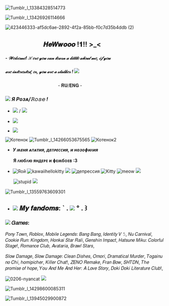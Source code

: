 ![Tumblr_l_13384328514773](https://github.com/user-attachments/assets/dca58de5-d1a5-4e0c-9b8b-ad515dc759fd)

![Tumblr_l_13426926114666](https://github.com/user-attachments/assets/28c3c2c8-20ae-406f-9a31-876355451a1f)

![423446333-af5dc6ae-2892-4f2a-85bb-f0c7d35b4ddb (2)](https://github.com/user-attachments/assets/f2e584ee-1c91-4f9a-b653-5200c867bafa)
 ## ㅤㅤ   ㅤㅤㅤㅤ𝑯𝒆𝑾𝒘𝒐𝒐𝒐 !𝟏!! >_<

##### - 𝒲𝑒𝓁𝒸𝑜𝓂𝑒! ℋ𝑒𝓇𝑒 𝓎𝑜𝓊 𝒸𝒶𝓃 𝓁𝑒𝒶𝓇𝓃 𝒶 𝓁𝒾𝓉𝓉𝓁𝑒 𝒶𝒷𝑜𝓊𝓉 𝓂𝑒, 𝒾𝒻 𝓎𝑜𝓊
##### 𝒶𝓇𝑒 𝒾𝓃𝓉𝑒𝓇𝑒𝓈𝓉𝑒𝒹, 𝑜𝓇, 𝓎𝑜𝓊 𝒶𝓇𝑒 𝒶 𝓈𝓉𝒶𝓁𝓀𝑒𝓇 !  ![](https://64.media.tumblr.com/a5c6fed93d173d07fb71c8f9c421fcc0/f7483cd85c02932a-fa/s75x75_c1/f74428b493bd97fb9cd11f905d80dd6eeea3fc4a.gifv)


ㅤㅤㅤㅤㅤㅤㅤㅤㅤㅤㅤㅤㅤ- 𝐑𝐔/𝐄𝐍𝐆 -

###  ![](https://64.media.tumblr.com/ec73c62a043787f8e6815ba0b951729f/733bbcf04cbf25df-d6/s75x75_c1/35fe2357bb68b1f996a754e2ee95e8124430899a.gifv) ___Я Рᴏɜᴀ/𝚁𝚘𝚜𝚎 !___

- ![](https://64.media.tumblr.com/8de55d874d296a22bfcad09c74c18c37/0eaf7daac65a55ef-d3/s75x75_c1/5e8841fcbaf4d004ed8e0f7765144cf554599189.gifv) / ![](https://64.media.tumblr.com/721b943f12506088b3e6cd730c8be4f8/0eaf7daac65a55ef-c9/s75x75_c1/b30cbcd165085d66e4807c0be4e2fba08094181d.gifv)

- ![](https://64.media.tumblr.com/679f246b254630e5ac936373b7b57768/17390c1c19cc6c29-08/s75x75_c1/91c8a7bada6868358ac33aa06b4e30a05d04830b.gifv)

- ![](https://64.media.tumblr.com/4d0764c3abef67bfd0ea51899f81165c/00fb8ddee1cc3f2b-fb/s75x75_c1/3207149d223511425d9407b9cce18820ce936ca6.gifv)


![Котенок](https://64.media.tumblr.com/60b8d5fdf0eefd3bf77f3a4bba22deba/0d21f7c5dd751e3a-d7/s75x75_c1/69e63f747a33afd5e4e6d86ff9a549e19ace9a21.gifv)
![Tumblr_l_14266053675565](https://github.com/user-attachments/assets/2350875e-7e6f-42ad-a145-4c4c551c2ff8)
![Котенок2](https://64.media.tumblr.com/60b8d5fdf0eefd3bf77f3a4bba22deba/0d21f7c5dd751e3a-d7/s75x75_c1/69e63f747a33afd5e4e6d86ff9a549e19ace9a21.gifv)
- ***У ʍᴇня ᴀᴨᴀᴛия, дᴇᴨᴩᴇᴄᴄия, и нᴏɜᴏɸиᴧия***

ㅤㅤ**Я ᴧюбᴧю яндᴇᴩᴇ и ɸᴇʍбᴏᴇʙ :3**


 - ![Яой](https://64.media.tumblr.com/696114a32c7ca3059da3ff1e4fdba582/736a4281092b779e-2f/s75x75_c1/db534c722474e1e51871a9c2927597083614cc5c.gifv)
![kawaiihellokitty](https://github.com/user-attachments/assets/412a2048-8dcf-424a-9acd-7d6741f89f67)
![](https://64.media.tumblr.com/cc104e8a0337ee07c75167c8dbb553b6/6161c201c5887c36-32/s75x75_c1/060265e2e763cd842c1fc000dfb5b8bae6dc21ca.gifv)
![депрессия](https://github.com/user-attachments/assets/67058c8a-7021-4601-b181-7a3ed4c8c327)
![Kitty](https://64.media.tumblr.com/f48d760e1a9f57eec987f6b878ccfc96/1925423831a33610-6c/s75x75_c1/d57771a61f134db3a85d9370c0906fd3074a4493.gifv)
![meow](https://github.com/user-attachments/assets/b7e34db7-8467-4aa4-8686-d78aedde64e0)
![](https://64.media.tumblr.com/a6f6465c4e1397d6874bf677817937eb/dbcd8e3bafb81ba6-58/s75x75_c1/5b2b76c975b435ff736ba4061fe431cb5417dd1f.gifv)


ㅤㅤ![stupid](https://github.com/user-attachments/assets/2958ef86-f30e-4a16-a284-9d5450d469b3)
![](https://64.media.tumblr.com/52d3b7e91b3af58d3cfa5ead417eee48/ced80b15706aa269-42/s250x400/7871e07bbebaf90ad5c0416c265742dacee2088f.gifv)


![Tumblr_l_13559763609301](https://github.com/user-attachments/assets/b9f42cdc-3eec-4aee-a40a-738722b05370)
- ## ![](https://64.media.tumblr.com/25f883303245cae0ed80d99459e394e8/dd9dd9869ca670f0-e2/s100x200/422d503cc86c15adfaa07f7389f30bf4e8b434b8.gifv) 𝑴𝒚 𝒇𝒂𝒏𝒅𝒐𝒎𝒔: ` . ![](https://64.media.tumblr.com/4e58d86e1d32ecc9ca823ea2a5ff24c6/dd9dd9869ca670f0-6b/s250x400/8a9e04f427934e3f33306fa82d1a9b7de47fa94b.gifv) ° .  ꒱ 

### ![](https://64.media.tumblr.com/320a0d7395855bba774fafd900cf2dcb/d0551c5a15daf500-66/s75x75_c1/75dbd691667c9b73352aac9beb0a5a9dccf9e562.gifv) 𝐺𝑎𝑚𝑒𝑠:

𝑃𝑜𝑛𝑦 𝑇𝑜𝑤𝑛, 𝑅𝑜𝑏𝑙𝑜𝑥, 𝑀𝑜𝑏𝑖𝑙𝑒 𝐿𝑒𝑔𝑒𝑛𝑑𝑠: 𝐵𝑎𝑛𝑔 𝐵𝑎𝑛𝑔, 𝐼𝑑𝑒𝑛𝑡𝑖𝑡𝑦 𝑉 𝟻, 𝑁𝑢 𝐶𝑎𝑟𝑛𝑖𝑣𝑎𝑙, 𝐶𝑜𝑜𝑘𝑖𝑒 𝑅𝑢𝑛: 𝐾𝑖𝑛𝑔𝑑𝑜𝑚, 𝐻𝑜𝑛𝑘𝑎𝑖 𝑆𝑡𝑎𝑟 𝑅𝑎𝑙𝑖, 𝐺𝑒𝑛𝑠ℎ𝑖𝑛 𝐼𝑚𝑝𝑎𝑐𝑡, 𝐻𝑎𝑡𝑠𝑢𝑛𝑒 𝑀𝑖𝑘𝑢: 𝐶𝑜𝑙𝑜𝑟𝑓𝑢𝑙 𝑆𝑡𝑎𝑔𝑒!, 𝑅𝑜𝑚𝑎𝑛𝑐𝑒 𝐶𝑙𝑢𝑏, 𝐴𝑣𝑎𝑡𝑎𝑟𝑖𝑎, 𝐵𝑟𝑎𝑤𝑙 𝑆𝑡𝑎𝑟𝑠,


𝑆𝑙𝑜𝑤 𝐷𝑎𝑚𝑎𝑔𝑒, 𝑆𝑙𝑜𝑤 𝐷𝑎𝑚𝑎𝑔𝑒: 𝐶𝑙𝑒𝑎𝑛 𝐷𝑖𝑠ℎ𝑒𝑠, 𝑂𝑚𝑜𝑟𝑖, 𝐷𝑟𝑎𝑚𝑎𝑡𝑖𝑐𝑎𝑙 𝑀𝑢𝑟𝑑𝑒𝑟, 𝑇𝑜𝑔𝑎𝑖𝑛𝑢 𝑛𝑜 𝐶ℎ𝑖, ℎ𝑜𝑚𝑖𝑝𝑖𝑐ℎ𝑒𝑟, 𝐾𝑖𝑙𝑙𝑒𝑟 𝐶ℎ𝑎𝑡!, 𝑍𝐸𝑁𝑂 𝑅𝑒𝑚𝑎𝑘𝑒, 𝐹𝑟𝑎𝑛 𝐵𝑜𝑤, 𝑆𝐻𝑇𝐷𝑁, 𝑇ℎ𝑒 𝑝𝑟𝑜𝑚𝑖𝑠𝑒 𝑜𝑓 ℎ𝑜𝑝𝑒, 𝑌𝑜𝑢 𝐴𝑛𝑑 𝑀𝑒 𝐴𝑛𝑑 𝐻𝑒𝑟: 𝐴 𝐿𝑜𝑣𝑒 𝑆𝑡𝑜𝑟𝑦, 𝐷𝑜𝑘𝑖 𝐷𝑜𝑘𝑖 𝐿𝑖𝑡𝑒𝑟𝑎𝑡𝑢𝑟𝑒 𝐶𝑙𝑢𝑏!,












![0206-nyancat](https://github.com/user-attachments/assets/c3d07569-2483-414d-9600-03ae8ea12484)
![](https://64.media.tumblr.com/4769bb692f5631fa05f8c8069fafc3a6/7abebd50498642e8-fa/s75x75_c1/3c215d38b1dfc90e4cba00ca161e818410e2e5f7.gifv)

![Tumblr_l_14298600085311](https://github.com/user-attachments/assets/d6081474-17d2-4353-bc51-50bb0736c2b1)

![Tumblr_l_13945029900872](https://github.com/user-attachments/assets/0c0a32fc-2616-43ec-a9c8-bea53bbfdadd)

